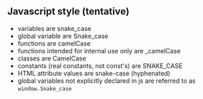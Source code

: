 ## Javascript style (tentative)
* variables are snake_case
* global variable are Snake_case
* functions are camelCase
* functions intended for internal use only are _camelCase
* classes are CamelCase
* constants (real constants, not const's) are SNAKE_CASE
* HTML attribute values are snake-case (hyphenated)
* global variables not explicitly declared in js are referred to as `window.Snake_case`

